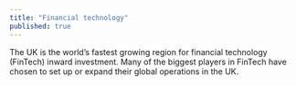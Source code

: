 ```yaml
---
title: "Financial technology"
published: true
---
```


The UK is the world’s fastest growing region for financial technology (FinTech) inward investment. Many of the biggest players in FinTech have chosen to set up or expand their global operations in the UK.
